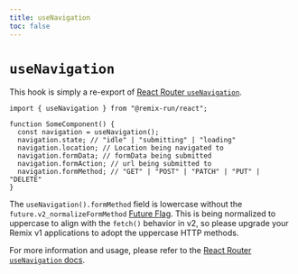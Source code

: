 ```yaml
---
title: useNavigation
toc: false
---
```


# `useNavigation`

<docs-info>This hook is simply a re-export of [React Router `useNavigation`][rr-usenavigation].</docs-info>

```tsx
import { useNavigation } from "@remix-run/react";

function SomeComponent() {
  const navigation = useNavigation();
  navigation.state; // "idle" | "submitting" | "loading"
  navigation.location; // Location being navigated to
  navigation.formData; // formData being submitted
  navigation.formAction; // url being submitted to
  navigation.formMethod; // "GET" | "POST" | "PATCH" | "PUT" | "DELETE"
}
```

<docs-warning>The `useNavigation().formMethod` field is lowercase without the `future.v2_normalizeFormMethod` [Future Flag][api-development-strategy]. This is being normalized to uppercase to align with the `fetch()` behavior in v2, so please upgrade your Remix v1 applications to adopt the uppercase HTTP methods.</docs-warning>

<docs-info>For more information and usage, please refer to the [React Router `useNavigation` docs][rr-usenavigation].</docs-info>

[rr-usenavigation]: https://reactrouter.com/hooks/use-navigation
[api-development-strategy]: ../pages/api-development-strategy
